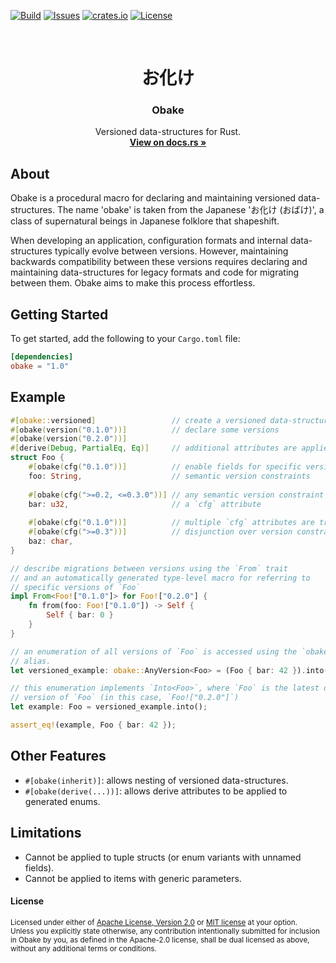 [![Build][build-shield]][build-url]
[![Issues][issues-shield]][issues-url]
[![crates.io][crates-io-shield]][crates-io-url]
[![License][license-shield]][license-url]

<br />
<p align="center">
  <h1 align="center">お化け</h1>
  <h3 align="center">Obake</h3>

  <p align="center">
    Versioned data-structures for Rust.
    <br />
    <a href="https://docs.rs/obake/"><strong>View on docs.rs »</strong></a>
  </p>
</p>

## About

Obake is a procedural macro for declaring and maintaining versioned data-structures. The name
'obake' is taken from the Japanese 'お化け (おばけ)', a class of supernatural beings in
Japanese folklore that shapeshift.

When developing an application, configuration formats and internal data-structures typically evolve
between versions. However, maintaining backwards compatibility between these versions requires
declaring and maintaining data-structures for legacy formats and code for migrating between them.
Obake aims to make this process effortless.

## Getting Started

To get started, add the following to your `Cargo.toml` file:

```toml
[dependencies]
obake = "1.0"
```

## Example

```rust
#[obake::versioned]                 // create a versioned data-structure
#[obake(version("0.1.0"))]          // declare some versions
#[obake(version("0.2.0"))]
#[derive(Debug, PartialEq, Eq)]     // additional attributes are applied to all versions
struct Foo {
    #[obake(cfg("0.1.0"))]          // enable fields for specific versions with
    foo: String,                    // semantic version constraints
   
    #[obake(cfg(">=0.2, <=0.3.0"))] // any semantic version constraint can appear in
    bar: u32,                       // a `cfg` attribute 
   
    #[obake(cfg("0.1.0"))]          // multiple `cfg` attributes are treated as a
    #[obake(cfg(">=0.3"))]          // disjunction over version constraints
    baz: char,
}

// describe migrations between versions using the `From` trait
// and an automatically generated type-level macro for referring to
// specific versions of `Foo`
impl From<Foo!["0.1.0"]> for Foo!["0.2.0"] {
    fn from(foo: Foo!["0.1.0"]) -> Self {
        Self { bar: 0 }
    }
}

// an enumeration of all versions of `Foo` is accessed using the `obake::AnyVersion` type
// alias.
let versioned_example: obake::AnyVersion<Foo> = (Foo { bar: 42 }).into();

// this enumeration implements `Into<Foo>`, where `Foo` is the latest declared
// version of `Foo` (in this case, `Foo!["0.2.0"]`)
let example: Foo = versioned_example.into();

assert_eq!(example, Foo { bar: 42 });
```

## Other Features

- `#[obake(inherit)]`: allows nesting of versioned data-structures.
- `#[obake(derive(...))]`: allows derive attributes to be applied to generated enums.

## Limitations

- Cannot be applied to tuple structs (or enum variants with unnamed fields).
- Cannot be applied to items with generic parameters.

#### License

<sup>
Licensed under either of <a href="LICENSE-APACHE">Apache License, Version
2.0</a> or <a href="LICENSE-MIT">MIT license</a> at your option.
</sup>

<br>

<sub>
Unless you explicitly state otherwise, any contribution intentionally submitted
for inclusion in Obake by you, as defined in the Apache-2.0 license, shall be
dual licensed as above, without any additional terms or conditions.
</sub>

[crates-io-shield]: https://img.shields.io/crates/v/obake
[crates-io-url]: https://crates.io/crates/obake
[build-shield]: https://img.shields.io/github/workflow/status/doctorn/obake/Obake
[build-url]: https://github.com/doctorn/obake/actions/workflows/obake.yml
[issues-shield]: https://img.shields.io/github/issues/doctorn/obake.svg
[issues-url]: https://github.com/doctorn/obake/issues
[license-shield]: https://img.shields.io/crates/l/obake
[license-url]: https://github.com/doctorn/obake/blob/main/LICENSE-APACHE

